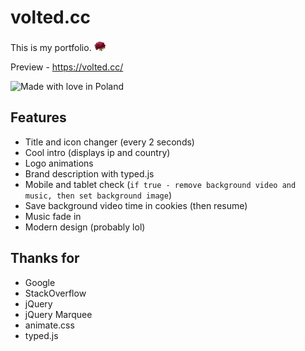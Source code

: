 # volted.cc
This is my portfolio. <img class="emoticon" src="assets/icons/rose.png">

Preview - https://volted.cc/

![Made with love in Poland](https://madewithlove.now.sh/pl?heart=true)

## Features
* Title and icon changer (every 2 seconds)
* Cool intro (displays ip and country)
* Logo animations
* Brand description with typed.js
* Mobile and tablet check (`if true - remove background video and music, then set background image`)
* Save background video time in cookies (then resume)
* Music fade in
* Modern design (probably lol)


## Thanks for
* Google
* StackOverflow
* jQuery
* jQuery Marquee
* animate.css
* typed.js
